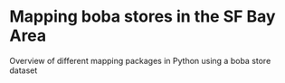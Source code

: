 # Mapping boba stores in the SF Bay Area
Overview of different mapping packages in Python using a boba store dataset
